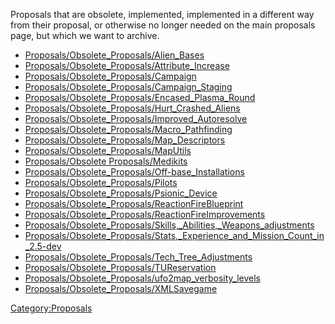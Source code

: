 Proposals that are obsolete, implemented, implemented in a different way
from their proposal, or otherwise no longer needed on the main proposals
page, but which we want to archive.

- [Proposals/Obsolete_Proposals/Alien_Bases](Proposals/Obsolete_Proposals/Alien_Bases "wikilink")
- [Proposals/Obsolete_Proposals/Attribute_Increase](Proposals/Obsolete_Proposals/Attribute_Increase "wikilink")
- [Proposals/Obsolete_Proposals/Campaign](Proposals/Obsolete_Proposals/Campaign "wikilink")
- [Proposals/Obsolete_Proposals/Campaign_Staging](Proposals/Obsolete_Proposals/Campaign_Staging "wikilink")
- [Proposals/Obsolete_Proposals/Encased_Plasma_Round](Proposals/Obsolete_Proposals/Encased_Plasma_Round "wikilink")
- [Proposals/Obsolete_Proposals/Hurt_Crashed_Aliens](Proposals/Obsolete_Proposals/Hurt_Crashed_Aliens "wikilink")
- [Proposals/Obsolete_Proposals/Improved_Autoresolve](Proposals/Obsolete_Proposals/Improved_Autoresolve "wikilink")
- [Proposals/Obsolete_Proposals/Macro_Pathfinding](Proposals/Obsolete_Proposals/Macro_Pathfinding "wikilink")
- [Proposals/Obsolete_Proposals/Map_Descriptors](Proposals/Obsolete_Proposals/Map_Descriptors "wikilink")
- [Proposals/Obsolete_Proposals/MapUtils](Proposals/Obsolete_Proposals/MapUtils "wikilink")
- [Proposals/Obsolete
  Proposals/Medikits](Proposals/Obsolete_Proposals/Medikits "wikilink")
- [Proposals/Obsolete_Proposals/Off-base_Installations](Proposals/Obsolete_Proposals/Off-base_Installations "wikilink")
- [Proposals/Obsolete_Proposals/Pilots](Proposals/Obsolete_Proposals/Pilots "wikilink")
- [Proposals/Obsolete_Proposals/Psionic_Device](Proposals/Obsolete_Proposals/Psionic_Device "wikilink")
- [Proposals/Obsolete_Proposals/ReactionFireBlueprint](Proposals/Obsolete_Proposals/ReactionFireBlueprint "wikilink")
- [Proposals/Obsolete_Proposals/ReactionFireImprovements](Proposals/Obsolete_Proposals/ReactionFireImprovements "wikilink")
- [Proposals/Obsolete_Proposals/Skills,_Abilities,_Weapons_adjustments](Proposals/Obsolete_Proposals/Skills,_Abilities,_Weapons_adjustments "wikilink")
- [Proposals/Obsolete_Proposals/Stats,_Experience_and_Mission_Count_in_2.5-dev](Proposals/Obsolete_Proposals/Stats,_Experience_and_Mission_Count_in_2.5-dev "wikilink")
- [Proposals/Obsolete_Proposals/Tech_Tree_Adjustments](Proposals/Obsolete_Proposals/Tech_Tree_Adjustments "wikilink")
- [Proposals/Obsolete_Proposals/TUReservation](Proposals/Obsolete_Proposals/TUReservation "wikilink")
- [Proposals/Obsolete_Proposals/ufo2map_verbosity_levels](Proposals/Obsolete_Proposals/ufo2map_verbosity_levels "wikilink")
- [Proposals/Obsolete_Proposals/XMLSavegame](Proposals/Obsolete_Proposals/XMLSavegame "wikilink")

[Category:Proposals](Category:Proposals "wikilink")